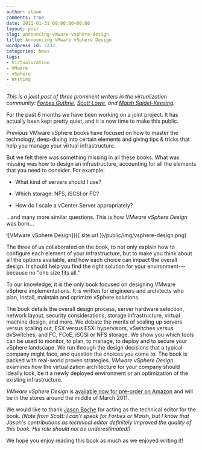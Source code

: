 ```yaml
---
author: slowe
comments: true
date: 2011-01-31 09:00:00+00:00
layout: post
slug: announcing-vmware-vsphere-design
title: Announcing VMware vSphere Design
wordpress_id: 2233
categories: News
tags:
- Virtualization
- VMware
- vSphere
- Writing
---
```


_This is a joint post of three prominent writers in the virtualization community: [Forbes Guthrie](http://twitter.com/forbesguthrie), [Scott Lowe](http://twitter.com/scott_lowe), and [Maish Saidel-Keesing](http://twitter.com/maishsk)._

For the past 6 months we have been working on a joint project. It has actually been kept pretty quiet, and it is now time to make this public.

Previous VMware vSphere books have focused on how to master the technology, deep-diving into certain elements and giving tips & tricks that help you manage your virtual infrastructure.

But we felt there was something missing in all these books. What was missing was how to design an infrastructure, accounting for all the elements that you need to consider. For example:

* What kind of servers should I use?

* Which storage: NFS, iSCSI or FC?

* How do I scale a vCenter Server appropriately?

...and many more similar questions. This is how _VMware vSphere Design_ was born...

![VMware vSphere Design]({{ site.url }}/public/img/vsphere-design.png)

The three of us collaborated on the book, to not only explain how to configure each element of your infrastructure, but to make you think about all the options available, and how each choice can impact the overall design. It should help you find the right solution for your environment---because no "one size fits all."

To our knowledge, it is the only book focused on designing VMware vSphere implementations. It is written for engineers and architects who plan, install, maintain and optimize vSphere solutions.

The book details the overall design process, server hardware selection, network layout, security considerations, storage infrastructure, virtual machine design, and more. We debate the merits of scaling up servers versus scaling out, ESX versus ESXi hypervisors, vSwitches versus dvSwitches, and FC, FCoE, iSCSI or NFS storage. We show you which tools can be used to monitor, to plan, to manage, to deploy and to secure your vSphere landscape. We run through the design decisions that a typical company might face, and question the choices you come to. The book is packed with real-world proven strategies. _VMware vSphere Design_ examines how the virtualization architecture for your company should ideally look, be it a newly deployed environment or an optimization of the existing infrastructure.

_VMware vSphere Design_ is [available now for pre-order on Amazon](http://www.amazon.com/dp/0470922028) and will be in the stores around the middle of March 2011.

We would like to thank [Jason Boche](http://twitter.com/jasonboche) for acting as the technical editor for the book. _(Note from Scott: I can't speak for Forbes or Maish, but I know that Jason's contributions as technical editor definitely improved the quality of this book. His role should not be underestimated!)_

We hope you enjoy reading this book as much as we enjoyed writing it!
